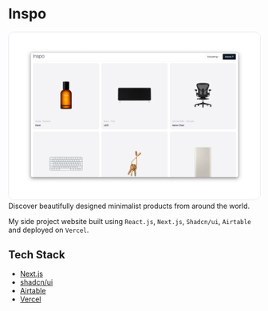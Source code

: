 # Inspo

<img src="public/images/og.png" alt="Inspo" style="border-radius: 12px; border: 1px solid #e5e7eb" />
Discover beautifully designed minimalist products from around the world.

My side project website built using `React.js`, `Next.js`, `Shadcn/ui`, `Airtable` and deployed on `Vercel`. 

## Tech Stack

- [Next.js](https://nextjs.org)
- [shadcn/ui](https://ui.shadcn.com)
- [Airtable](https://ui.shadcn.com)
- [Vercel](https://vercel.com)
